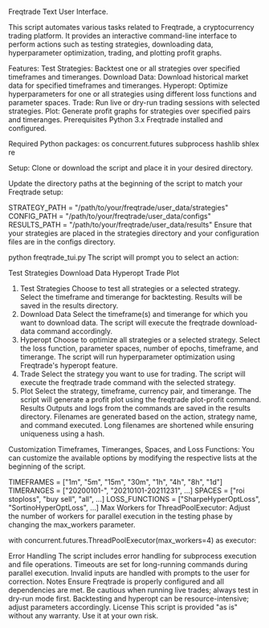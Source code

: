 Freqtrade Text User Interface.

This script automates various tasks related to Freqtrade, a cryptocurrency trading platform. It provides an interactive command-line interface to perform actions such as testing strategies, downloading data, hyperparameter optimization, trading, and plotting profit graphs.

Features:
Test Strategies: Backtest one or all strategies over specified timeframes and timeranges.
Download Data: Download historical market data for specified timeframes and timeranges.
Hyperopt: Optimize hyperparameters for one or all strategies using different loss functions and parameter spaces.
Trade: Run live or dry-run trading sessions with selected strategies.
Plot: Generate profit graphs for strategies over specified pairs and timeranges.
Prerequisites
Python 3.x
Freqtrade installed and configured.

Required Python packages:
os
concurrent.futures
subprocess
hashlib
shlex
re

Setup:
Clone or download the script and place it in your desired directory.

Update the directory paths at the beginning of the script to match your Freqtrade setup:

STRATEGY_PATH = "/path/to/your/freqtrade/user_data/strategies"
CONFIG_PATH = "/path/to/your/freqtrade/user_data/configs"
RESULTS_PATH = "/path/to/your/freqtrade/user_data/results"
Ensure that your strategies are placed in the strategies directory and your configuration files are in the configs directory.

python freqtrade_tui.py
The script will prompt you to select an action:

Test Strategies
Download Data
Hyperopt
Trade
Plot
1. Test Strategies
Choose to test all strategies or a selected strategy.
Select the timeframe and timerange for backtesting.
Results will be saved in the results directory.
2. Download Data
Select the timeframe(s) and timerange for which you want to download data.
The script will execute the freqtrade download-data command accordingly.
3. Hyperopt
Choose to optimize all strategies or a selected strategy.
Select the loss function, parameter spaces, number of epochs, timeframe, and timerange.
The script will run hyperparameter optimization using Freqtrade's hyperopt feature.
4. Trade
Select the strategy you want to use for trading.
The script will execute the freqtrade trade command with the selected strategy.
5. Plot
Select the strategy, timeframe, currency pair, and timerange.
The script will generate a profit plot using the freqtrade plot-profit command.
Results
Outputs and logs from the commands are saved in the results directory.
Filenames are generated based on the action, strategy name, and command executed.
Long filenames are shortened while ensuring uniqueness using a hash.


Customization
Timeframes, Timeranges, Spaces, and Loss Functions: You can customize the available options by modifying the respective lists at the beginning of the script.

TIMEFRAMES = ["1m", "5m", "15m", "30m", "1h", "4h", "8h", "1d"]
TIMERANGES = ["20200101-", "20210101-20211231", ...]
SPACES = ["roi stoploss", "buy sell", "all", ...]
LOSS_FUNCTIONS = ["SharpeHyperOptLoss", "SortinoHyperOptLoss", ...]
Max Workers for ThreadPoolExecutor: Adjust the number of workers for parallel execution in the testing phase by changing the max_workers parameter.

with concurrent.futures.ThreadPoolExecutor(max_workers=4) as executor:


Error Handling
The script includes error handling for subprocess execution and file operations.
Timeouts are set for long-running commands during parallel execution.
Invalid inputs are handled with prompts to the user for correction.
Notes
Ensure Freqtrade is properly configured and all dependencies are met.
Be cautious when running live trades; always test in dry-run mode first.
Backtesting and hyperopt can be resource-intensive; adjust parameters accordingly.
License
This script is provided "as is" without any warranty. Use it at your own risk.
